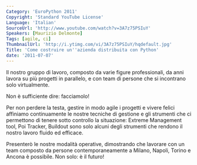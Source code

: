 ```yaml
---
Category: 'EuroPython 2011'
Copyright: 'Standard YouTube License'
Language: 'Italian'
SourceUrl: 'http://www.youtube.com/watch?v=3A7z75PSIuY'
Speakers: [Maurizio Delmonte]
Tags: [agile, ci]
ThumbnailUrl: 'http://i.ytimg.com/vi/3A7z75PSIuY/hqdefault.jpg'
Title: 'Come costruire un''azienda distribuita con Python'
date: '2011-07-07'
---
```

Il nostro gruppo di lavoro, composto da varie figure professionali, da anni
lavora su più progetti in parallelo, e con team di persone che si incontrano
solo virtualmente.

Non è sufficiente dire: facciamolo!

Per non perdere la testa, gestire in modo agile i progetti e vivere felici
affiniamo continuamente le nostre tecniche di gestione e gli strumenti che ci
permettono di tenere sotto controllo la situazione: Extreme Management tool,
Poi Tracker, Buildout sono solo alcuni degli strumenti che rendono il nostro
lavoro fluido ed efficace.

Presenterò le nostre modalità operative, dimostrando che lavorare con un team
composto da persone contemporaneamente a Milano, Napoli, Torino e Ancona è
possibile. Non solo: è il futuro!

